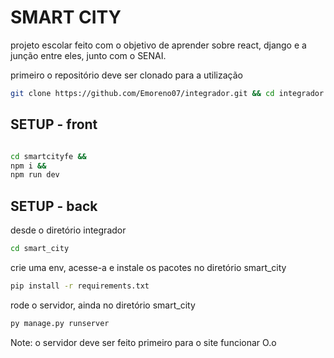 <h1>SMART CITY</h1>

projeto escolar feito com o objetivo de aprender sobre react, django e a junção entre eles, junto com o SENAI.

<p>primeiro o repositório deve ser clonado para a utilização</p>

```bash
git clone https://github.com/Emoreno07/integrador.git && cd integrador
```
<h2>SETUP - front</h2>

```bash

cd smartcityfe &&
npm i &&
npm run dev
```

<h2>SETUP - back</h2>
<p>desde o diretório integrador</p>

```bash
cd smart_city
```
<p>crie uma env, acesse-a e instale os pacotes no diretório smart_city</p>

```bash
pip install -r requirements.txt
```

<p>rode o servidor, ainda no diretório smart_city</p>

```bash
py manage.py runserver
```

<p>Note: o servidor deve ser feito primeiro para o site funcionar O.o</p>

